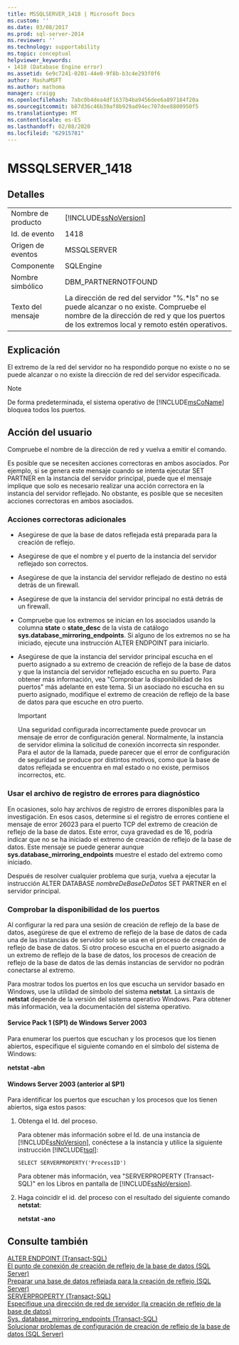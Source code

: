 ```yaml
---
title: MSSQLSERVER_1418 | Microsoft Docs
ms.custom: ''
ms.date: 03/08/2017
ms.prod: sql-server-2014
ms.reviewer: ''
ms.technology: supportability
ms.topic: conceptual
helpviewer_keywords:
- 1418 (Database Engine error)
ms.assetid: 6e9c7241-0201-44e0-9f8b-b3c4e293f0f6
author: MashaMSFT
ms.author: mathoma
manager: craigg
ms.openlocfilehash: 7abc0b4dea4df1637b4ba9456dee6a897184f20a
ms.sourcegitcommit: b87d36c46b39af8b929ad94ec707dee8800950f5
ms.translationtype: MT
ms.contentlocale: es-ES
ms.lasthandoff: 02/08/2020
ms.locfileid: "62915781"
---
```

# <a name="mssqlserver_1418"></a>MSSQLSERVER_1418
    
## <a name="details"></a>Detalles  
  
|||  
|-|-|  
|Nombre de producto|[!INCLUDE[ssNoVersion](../../includes/ssnoversion-md.md)]|  
|Id. de evento|1418|  
|Origen de eventos|MSSQLSERVER|  
|Componente|SQLEngine|  
|Nombre simbólico|DBM_PARTNERNOTFOUND|  
|Texto del mensaje|La dirección de red del servidor "%.*ls" no se puede alcanzar o no existe. Compruebe el nombre de la dirección de red y que los puertos de los extremos local y remoto estén operativos.|  
  
## <a name="explanation"></a>Explicación  
 El extremo de la red del servidor no ha respondido porque no existe o no se puede alcanzar o no existe la dirección de red del servidor especificada.  
  
> [!NOTE]  
>  De forma predeterminada, el sistema operativo de [!INCLUDE[msCoName](../../includes/msconame-md.md)] bloquea todos los puertos.  
  
## <a name="user-action"></a>Acción del usuario  
 Compruebe el nombre de la dirección de red y vuelva a emitir el comando.  
  
 Es posible que se necesiten acciones correctoras en ambos asociados. Por ejemplo, si se genera este mensaje cuando se intenta ejecutar SET PARTNER en la instancia del servidor principal, puede que el mensaje implique que solo es necesario realizar una acción correctora en la instancia del servidor reflejado. No obstante, es posible que se necesiten acciones correctoras en ambos asociados.  
  
### <a name="additional-corrective-actions"></a>Acciones correctoras adicionales  
  
-   Asegúrese de que la base de datos reflejada está preparada para la creación de reflejo.  
  
-   Asegúrese de que el nombre y el puerto de la instancia del servidor reflejado son correctos.  
  
-   Asegúrese de que la instancia del servidor reflejado de destino no está detrás de un firewall.  
  
-   Asegúrese de que la instancia del servidor principal no está detrás de un firewall.  
  
-   Compruebe que los extremos se inician en los asociados usando la columna **state** o **state_desc** de la vista de catálogo **sys.database_mirroring_endpoints**. Si alguno de los extremos no se ha iniciado, ejecute una instrucción ALTER ENDPOINT para iniciarlo.  
  
-   Asegúrese de que la instancia del servidor principal escucha en el puerto asignado a su extremo de creación de reflejo de la base de datos y que la instancia del servidor reflejado escucha en su puerto. Para obtener más información, vea "Comprobar la disponibilidad de los puertos" más adelante en este tema. Si un asociado no escucha en su puerto asignado, modifique el extremo de creación de reflejo de la base de datos para que escuche en otro puerto.  
  
    > [!IMPORTANT]  
    >  Una seguridad configurada incorrectamente puede provocar un mensaje de error de configuración general. Normalmente, la instancia de servidor elimina la solicitud de conexión incorrecta sin responder. Para el autor de la llamada, puede parecer que el error de configuración de seguridad se produce por distintos motivos, como que la base de datos reflejada se encuentra en mal estado o no existe, permisos incorrectos, etc.  
  
### <a name="using-the-error-log-file-for-diagnosis"></a>Usar el archivo de registro de errores para diagnóstico  
 En ocasiones, solo hay archivos de registro de errores disponibles para la investigación. En esos casos, determine si el registro de errores contiene el mensaje de error 26023 para el puerto TCP del extremo de creación de reflejo de la base de datos. Este error, cuya gravedad es de 16, podría indicar que no se ha iniciado el extremo de creación de reflejo de la base de datos. Este mensaje se puede generar aunque **sys.database_mirroring_endpoints** muestre el estado del extremo como iniciado.  
  
 Después de resolver cualquier problema que surja, vuelva a ejecutar la instrucción ALTER DATABASE *nombreDeBaseDeDatos* SET PARTNER en el servidor principal.  
  
### <a name="verifying-port-availability"></a>Comprobar la disponibilidad de los puertos  
 Al configurar la red para una sesión de creación de reflejo de la base de datos, asegúrese de que el extremo de reflejo de la base de datos de cada una de las instancias de servidor solo se usa en el proceso de creación de reflejo de base de datos. Si otro proceso escucha en el puerto asignado a un extremo de reflejo de la base de datos, los procesos de creación de reflejo de la base de datos de las demás instancias de servidor no podrán conectarse al extremo.  
  
 Para mostrar todos los puertos en los que escucha un servidor basado en Windows, use la utilidad de símbolo del sistema **netstat**. La sintaxis de **netstat** depende de la versión del sistema operativo Windows. Para obtener más información, vea la documentación del sistema operativo.  
  
#### <a name="windows-server-2003-service-pack-1-sp1"></a>Service Pack 1 (SP1) de Windows Server 2003  
 Para enumerar los puertos que escuchan y los procesos que los tienen abiertos, especifique el siguiente comando en el símbolo del sistema de Windows:  
  
 **netstat -abn**  
  
#### <a name="windows-server-2003-pre-sp1"></a>Windows Server 2003 (anterior al SP1)  
 Para identificar los puertos que escuchan y los procesos que los tienen abiertos, siga estos pasos:  
  
1.  Obtenga el Id. del proceso.  
  
     Para obtener más información sobre el Id. de una instancia de [!INCLUDE[ssNoVersion](../../includes/ssnoversion-md.md)], conéctese a la instancia y utilice la siguiente instrucción [!INCLUDE[tsql](../../includes/tsql-md.md)]:  
  
    ```  
    SELECT SERVERPROPERTY('ProcessID')   
    ```  
  
     Para obtener más información, vea "SERVERPROPERTY (Transact-SQL)" en los Libros en pantalla de [!INCLUDE[ssNoVersion](../../includes/ssnoversion-md.md)].  
  
2.  Haga coincidir el id. del proceso con el resultado del siguiente comando **netstat**:  
  
     **netstat -ano**  
  
## <a name="see-also"></a>Consulte también  
 [ALTER ENDPOINT &#40;Transact-SQL&#41;](/sql/t-sql/statements/alter-endpoint-transact-sql)   
 [El punto de conexión de creación de reflejo de la base de datos &#40;SQL Server&#41;](../../database-engine/database-mirroring/the-database-mirroring-endpoint-sql-server.md)   
 [Preparar una base de datos reflejada para la creación de reflejo &#40;SQL Server&#41;](../../database-engine/database-mirroring/prepare-a-mirror-database-for-mirroring-sql-server.md)   
 [SERVERPROPERTY &#40;Transact-SQL&#41;](/sql/t-sql/functions/serverproperty-transact-sql)   
 [Especifique una dirección de red de servidor &#40;la creación de reflejo de la base de datos&#41;](../../database-engine/database-mirroring/specify-a-server-network-address-database-mirroring.md)   
 [Sys. database_mirroring_endpoints &#40;Transact-SQL&#41;](/sql/relational-databases/system-catalog-views/sys-database-mirroring-endpoints-transact-sql)   
 [Solucionar problemas de configuración de creación de reflejo de la base de datos &#40;SQL Server&#41;](../../database-engine/database-mirroring/troubleshoot-database-mirroring-configuration-sql-server.md)  
  
  
